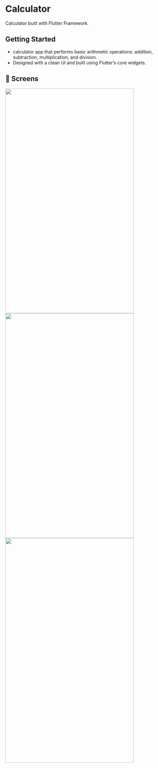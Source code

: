 # Calculator

Calculator built with Flutter Framework.

## Getting Started

- calculator app that performs basic arithmetic operations: addition, subtraction, multiplication, and division.
- Designed with a clean UI and built using Flutter’s core widgets.

## 📱 Screens

<img src="https://github.com/user-attachments/assets/3dd5f24d-7a66-4031-949c-6354e902cca1" width="400" height="700" />

<img src="https://github.com/user-attachments/assets/df8602b6-a25c-47f2-9622-b4388bca167b" width="400" height="700" />

<img src="https://github.com/user-attachments/assets/29301d28-4f29-4466-9ac4-9fc3bd847a85" width="400" height="700" />
